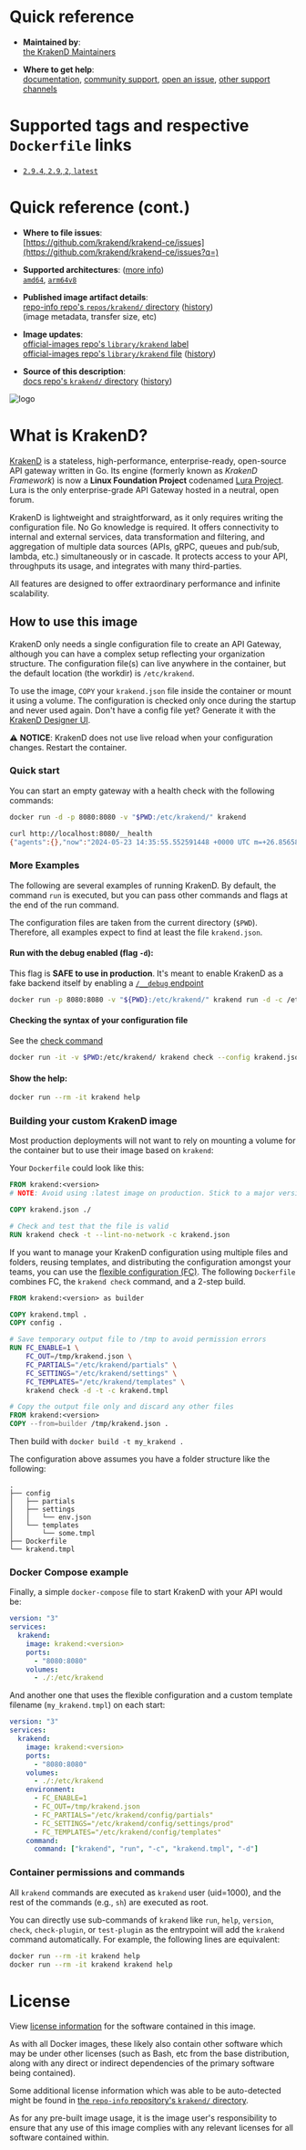 <!--

********************************************************************************

WARNING:

    DO NOT EDIT "krakend/README.md"

    IT IS AUTO-GENERATED

    (from the other files in "krakend/" combined with a set of templates)

********************************************************************************

-->

# Quick reference

-	**Maintained by**:  
	[the KrakenD Maintainers](https://github.com/krakend/krakend-ce)

-	**Where to get help**:  
	[documentation](https://www.krakend.io/docs/overview/introduction/), [community support](https://groups.google.com/a/krakend.io/g/community), [open an issue](https://github.com/krakend/krakend-ce/issues), [other support channels](https://www.krakend.io/support/)

# Supported tags and respective `Dockerfile` links

-	[`2.9.4`, `2.9`, `2`, `latest`](https://github.com/krakendio/docker-library/blob/899edf02008935285c06b651706d74c275459420/2.9.4/Dockerfile)

# Quick reference (cont.)

-	**Where to file issues**:  
	[https://github.com/krakend/krakend-ce/issues](https://github.com/krakend/krakend-ce/issues?q=)

-	**Supported architectures**: ([more info](https://github.com/docker-library/official-images#architectures-other-than-amd64))  
	[`amd64`](https://hub.docker.com/r/amd64/krakend/), [`arm64v8`](https://hub.docker.com/r/arm64v8/krakend/)

-	**Published image artifact details**:  
	[repo-info repo's `repos/krakend/` directory](https://github.com/docker-library/repo-info/blob/master/repos/krakend) ([history](https://github.com/docker-library/repo-info/commits/master/repos/krakend))  
	(image metadata, transfer size, etc)

-	**Image updates**:  
	[official-images repo's `library/krakend` label](https://github.com/docker-library/official-images/issues?q=label%3Alibrary%2Fkrakend)  
	[official-images repo's `library/krakend` file](https://github.com/docker-library/official-images/blob/master/library/krakend) ([history](https://github.com/docker-library/official-images/commits/master/library/krakend))

-	**Source of this description**:  
	[docs repo's `krakend/` directory](https://github.com/docker-library/docs/tree/master/krakend) ([history](https://github.com/docker-library/docs/commits/master/krakend))

![logo](https://raw.githubusercontent.com/docker-library/docs/af2c9a19a5f032bfeea653ae85d841e26e5bc61c/krakend/logo.png)

# What is KrakenD?

[KrakenD](https://www.krakend.io/) is a stateless, high-performance, enterprise-ready, open-source API gateway written in Go. Its engine (formerly known as *KrakenD Framework*) is now a **Linux Foundation Project** codenamed [Lura Project](https://luraproject.org/). Lura is the only enterprise-grade API Gateway hosted in a neutral, open forum.

KrakenD is lightweight and straightforward, as it only requires writing the configuration file. No Go knowledge is required. It offers connectivity to internal and external services, data transformation and filtering, and aggregation of multiple data sources (APIs, gRPC, queues and pub/sub, lambda, etc.) simultaneously or in cascade. It protects access to your API, throughputs its usage, and integrates with many third-parties.

All features are designed to offer extraordinary performance and infinite scalability.

## How to use this image

KrakenD only needs a single configuration file to create an API Gateway, although you can have a complex setup reflecting your organization structure. The configuration file(s) can live anywhere in the container, but the default location (the workdir) is `/etc/krakend`.

To use the image, `COPY` your `krakend.json` file inside the container or mount it using a volume. The configuration is checked only once during the startup and never used again. Don't have a config file yet? Generate it with the [KrakenD Designer UI](https://designer.krakend.io).

⚠️ **NOTICE**: KrakenD does not use live reload when your configuration changes. Restart the container.

### Quick start

You can start an empty gateway with a health check with the following commands:

```bash
docker run -d -p 8080:8080 -v "$PWD:/etc/krakend/" krakend

curl http://localhost:8080/__health
{"agents":{},"now":"2024-05-23 14:35:55.552591448 +0000 UTC m=+26.856583003","status":"ok"}
```

### More Examples

The following are several examples of running KrakenD. By default, the command `run` is executed, but you can pass other commands and flags at the end of the run command.

The configuration files are taken from the current directory (`$PWD`). Therefore, all examples expect to find at least the file `krakend.json`.

#### Run with the debug enabled (flag `-d`):

This flag is **SAFE to use in production**. It's meant to enable KrakenD as a fake backend itself by enabling a [`/__debug` endpoint](https://www.krakend.io/docs/endpoints/debug-endpoint/)

```bash
docker run -p 8080:8080 -v "${PWD}:/etc/krakend/" krakend run -d -c /etc/krakend/krakend.json
```

#### Checking the syntax of your configuration file

See the [check command](https://www.krakend.io/docs/commands/check/)

```bash
docker run -it -v $PWD:/etc/krakend/ krakend check --config krakend.json
```

#### Show the help:

```bash
docker run --rm -it krakend help
```

### Building your custom KrakenD image

Most production deployments will not want to rely on mounting a volume for the container but to use their image based on `krakend`:

Your `Dockerfile` could look like this:

```Dockerfile
FROM krakend:<version>
# NOTE: Avoid using :latest image on production. Stick to a major version instead.

COPY krakend.json ./

# Check and test that the file is valid
RUN krakend check -t --lint-no-network -c krakend.json
```

If you want to manage your KrakenD configuration using multiple files and folders, reusing templates, and distributing the configuration amongst your teams, you can use the [flexible configuration (FC)](https://www.krakend.io/docs/configuration/flexible-config/). The following `Dockerfile` combines FC, the `krakend check` command, and a 2-step build.

```Dockerfile
FROM krakend:<version> as builder

COPY krakend.tmpl .
COPY config .

# Save temporary output file to /tmp to avoid permission errors
RUN FC_ENABLE=1 \
    FC_OUT=/tmp/krakend.json \
    FC_PARTIALS="/etc/krakend/partials" \
    FC_SETTINGS="/etc/krakend/settings" \
    FC_TEMPLATES="/etc/krakend/templates" \
    krakend check -d -t -c krakend.tmpl

# Copy the output file only and discard any other files
FROM krakend:<version>
COPY --from=builder /tmp/krakend.json .
```

Then build with `docker build -t my_krakend .`

The configuration above assumes you have a folder structure like the following:

	.
	├── config
	│   ├── partials
	│   ├── settings
	│   │   └── env.json
	│   └── templates
	│       └── some.tmpl
	├── Dockerfile
	└── krakend.tmpl

### Docker Compose example

Finally, a simple `docker-compose` file to start KrakenD with your API would be:

```yaml
version: "3"
services:
  krakend:
    image: krakend:<version>
    ports:
      - "8080:8080"
    volumes:
      - ./:/etc/krakend
```

And another one that uses the flexible configuration and a custom template filename (`my_krakend.tmpl`) on each start:

```yaml
version: "3"
services:
  krakend:
    image: krakend:<version>
    ports:
      - "8080:8080"
    volumes:
      - ./:/etc/krakend
    environment:
      - FC_ENABLE=1
      - FC_OUT=/tmp/krakend.json
      - FC_PARTIALS="/etc/krakend/config/partials"
      - FC_SETTINGS="/etc/krakend/config/settings/prod"
      - FC_TEMPLATES="/etc/krakend/config/templates"
    command:
      command: ["krakend", "run", "-c", "krakend.tmpl", "-d"]
```

### Container permissions and commands

All `krakend` commands are executed as `krakend` user (uid=1000), and the rest of the commands (e.g., `sh`) are executed as root.

You can directly use sub-commands of `krakend` like `run`, `help`, `version`, `check`, `check-plugin`, or `test-plugin` as the entrypoint will add the `krakend` command automatically. For example, the following lines are equivalent:

```bash
docker run --rm -it krakend help
docker run --rm -it krakend krakend help
```

# License

View [license information](https://github.com/krakend/krakend-ce/blob/master/LICENSE) for the software contained in this image.

As with all Docker images, these likely also contain other software which may be under other licenses (such as Bash, etc from the base distribution, along with any direct or indirect dependencies of the primary software being contained).

Some additional license information which was able to be auto-detected might be found in [the `repo-info` repository's `krakend/` directory](https://github.com/docker-library/repo-info/tree/master/repos/krakend).

As for any pre-built image usage, it is the image user's responsibility to ensure that any use of this image complies with any relevant licenses for all software contained within.
